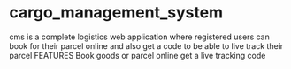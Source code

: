 # cargo_management_system
cms is a complete logistics web application
where registered users can book for their parcel
online and also get a code to be able
to live track their parcel
FEATURES
Book goods or parcel online
get a live tracking code

